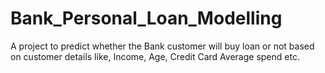 # Bank_Personal_Loan_Modelling
A project to predict whether the Bank customer will buy loan or not based on customer details like, Income, Age, Credit Card Average spend etc.
